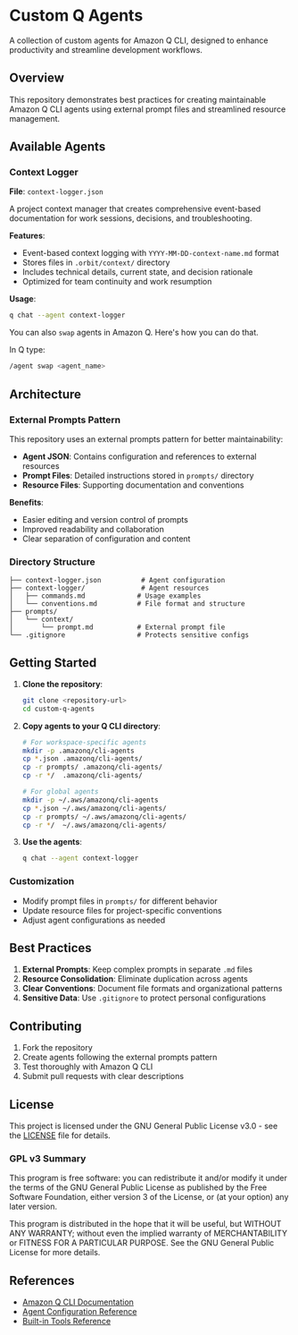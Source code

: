 # Custom Q Agents

A collection of custom agents for Amazon Q CLI, designed to enhance productivity and streamline development workflows.

## Overview

This repository demonstrates best practices for creating maintainable Amazon Q CLI agents using external prompt files and streamlined resource management.

## Available Agents

### Context Logger
**File**: `context-logger.json`

A project context manager that creates comprehensive event-based documentation for work sessions, decisions, and troubleshooting.

**Features**:
- Event-based context logging with `YYYY-MM-DD-context-name.md` format
- Stores files in `.orbit/context/` directory
- Includes technical details, current state, and decision rationale
- Optimized for team continuity and work resumption

**Usage**:
```bash
q chat --agent context-logger
```

You can also `swap` agents in Amazon Q. Here's how you can do that.

In Q type:
```bash
/agent swap <agent_name>
```

## Architecture

### External Prompts Pattern
This repository uses an external prompts pattern for better maintainability:

- **Agent JSON**: Contains configuration and references to external resources
- **Prompt Files**: Detailed instructions stored in `prompts/` directory
- **Resource Files**: Supporting documentation and conventions

**Benefits**:
- Easier editing and version control of prompts
- Improved readability and collaboration
- Clear separation of configuration and content

### Directory Structure
```
├── context-logger.json          # Agent configuration
├── context-logger/              # Agent resources
│   ├── commands.md             # Usage examples
│   └── conventions.md          # File format and structure
├── prompts/
│   └── context/
│       └── prompt.md           # External prompt file
└── .gitignore                  # Protects sensitive configs
```

## Getting Started

1. **Clone the repository**:
   ```bash
   git clone <repository-url>
   cd custom-q-agents
   ```

2. **Copy agents to your Q CLI directory**:
   ```bash
   # For workspace-specific agents
   mkdir -p .amazonq/cli-agents
   cp *.json .amazonq/cli-agents/
   cp -r prompts/ .amazonq/cli-agents/
   cp -r */  .amazonq/cli-agents/
   
   # For global agents
   mkdir -p ~/.aws/amazonq/cli-agents
   cp *.json ~/.aws/amazonq/cli-agents/
   cp -r prompts/ ~/.aws/amazonq/cli-agents/
   cp -r */  ~/.aws/amazonq/cli-agents/
   ```

3. **Use the agents**:
   ```bash
   q chat --agent context-logger
   ```

### Customization
- Modify prompt files in `prompts/` for different behavior
- Update resource files for project-specific conventions
- Adjust agent configurations as needed

## Best Practices

1. **External Prompts**: Keep complex prompts in separate `.md` files
2. **Resource Consolidation**: Eliminate duplication across agents
3. **Clear Conventions**: Document file formats and organizational patterns
4. **Sensitive Data**: Use `.gitignore` to protect personal configurations

## Contributing

1. Fork the repository
2. Create agents following the external prompts pattern
3. Test thoroughly with Amazon Q CLI
4. Submit pull requests with clear descriptions

## License

This project is licensed under the GNU General Public License v3.0 - see the [LICENSE](LICENSE) file for details.

### GPL v3 Summary

This program is free software: you can redistribute it and/or modify it under the terms of the GNU General Public License as published by the Free Software Foundation, either version 3 of the License, or (at your option) any later version.

This program is distributed in the hope that it will be useful, but WITHOUT ANY WARRANTY; without even the implied warranty of MERCHANTABILITY or FITNESS FOR A PARTICULAR PURPOSE. See the GNU General Public License for more details.

## References

- [Amazon Q CLI Documentation](https://docs.aws.amazon.com/amazonq/latest/qdeveloper-ug/command-line.html)
- [Agent Configuration Reference](https://docs.aws.amazon.com/amazonq/latest/qdeveloper-ug/command-line-custom-agents-configuration.html)
- [Built-in Tools Reference](https://github.com/aws/amazon-q-developer-cli/blob/main/docs/built-in-tools.md)
